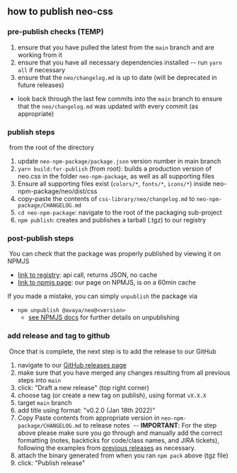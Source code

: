 ## how to publish neo-css

### pre-publish checks (TEMP)

1. ensure that you have pulled the latest from the `main` branch and are working from it
2. ensure that you have all necessary dependencies installed -- run `yarn all` if necessary
3. ensure that the `neo/changelog.md` is up to date (will be deprecated in future releases)
  - look back through the last few commits into the `main` branch to ensure that the `neo/changelog.md` was updated with every commit (as appropriate)


### publish steps
​
from the root of the directory
​
1. update `neo-npm-package/package.json` version number in main branch
2. `yarn build:for-publish` (from root): builds a production version of neo.css in the folder `neo-npm-package`, as well as all supporting files
3. Ensure all supporting files exist (`colors/*`, `fonts/*`, `icons/*`) inside neo-npm-package/neo/dist/css
4. copy-paste the contents of `css-library/neo/changelog.md` to `neo-npm-package/CHANGELOG.md`
5. `cd neo-npm-package`: navigate to the root of the packaging sub-project
6. `npm publish`: creates and publishes a tarball (.tgz) to our registry


### post-publish steps
​
You can check that the package was properly published by viewing it on NPMJS
​
- [link to registry](https://registry.npmjs.org/@avaya%2fneo): api call, returns JSON, no cache
- [link to npmjs page](https://www.npmjs.com/package/@avaya/neo): our page on NPMJS, is on a 60min cache

If you made a mistake, you can simply `unpublish` the package via  ​
- `npm unpublish @avaya/neo@<version>`
  - [see NPMJS docs](https://docs.npmjs.com/cli/v8/commands/npm-unpublish) for further details on unpublishing


### add release and tag to github
​
Once that is complete, the next step is to add the release to our GitHub

1. navigate to our [GitHub releases page](https://github.com/avaya-dux/neo-css-library/releases)
2. make sure that you have merged any changes resulting from all previous steps into `main`
3. click: "Draft a new release" (top right corner)
4. choose tag (or create a new tag on publish), using format `vX.X.X`
5. target `main` branch
6. add title using format: "v0.2.0 (Jan 18th 2022)"
7. Copy Paste contents from appropriate version in `neo-npm-package/CHANGELOG.md` to release notes
   ​
   -- **IMPORTANT**: For the step above please make sure you go through and manually add the correct formatting (notes, backticks for code/class names, and JIRA tickets), following the examples from [previous releases](https://github.com/avaya-dux/neo-css-library/releases/) as necessary.
   ​
8. attach the binary generated from when you ran `npm pack` above (tgz file)
9. click: "Publish release"
